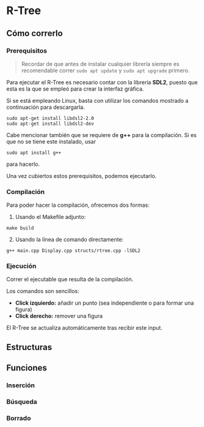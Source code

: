 # R-Tree

## Cómo correrlo

### Prerequisitos

> Recordar de que antes de instalar cualquier librería siempre es recomendable correr `sudo apt update` y `sudo apt upgrade` primero.

Para ejecutar el R-Tree es necesario contar con la librería **SDL2**, puesto que esta es la que se empleó para crear la interfaz gráfica.

Si se está empleando Linux, basta con utilizar los comandos mostrado a continuación para descargarla.
```
sudo apt-get install libdsl2-2.0
sudo apt-get install libdsl2-dev
```

Cabe mencionar también que se requiere de **g++** para la compilación. Si es que no se tiene este instalado, usar
```
sudo apt install g++
```
para hacerlo.

Una vez cubiertos estos prerequisitos, podemos ejecutarlo.

### Compilación

Para poder hacer la compilación, ofrecemos dos formas:

1. Usando el Makefile adjunto:
```
make build
```

2. Usando la línea de comando directamente:
```
g++ main.cpp Display.cpp structs/rtree.cpp -lSDL2
```

### Ejecución

Correr el ejecutable que resulta de la compilación.

Los comandos son sencillos:
- **Click izquierdo:** añadir un punto (sea independiente o para formar una figura)
- **Click derecho:** remover una figura

El R-Tree se actualiza automáticamente tras recibir este input.

## Estructuras


## Funciones

### Inserción


### Búsqueda


### Borrado
